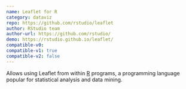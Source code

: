 ```yaml
---
name: Leaflet for R
category: dataviz
repo: https://github.com/rstudio/leaflet
author: RStudio team
author-url: https://github.com/rstudio/
demo: https://rstudio.github.io/leaflet/
compatible-v0:
compatible-v1: true
compatible-v2: false
---
```


Allows using Leaflet from within <a href="https://en.wikipedia.org/wiki/R_%28programming_language%29">R</a> programs, a programming language popular for statistical analysis and data mining.
